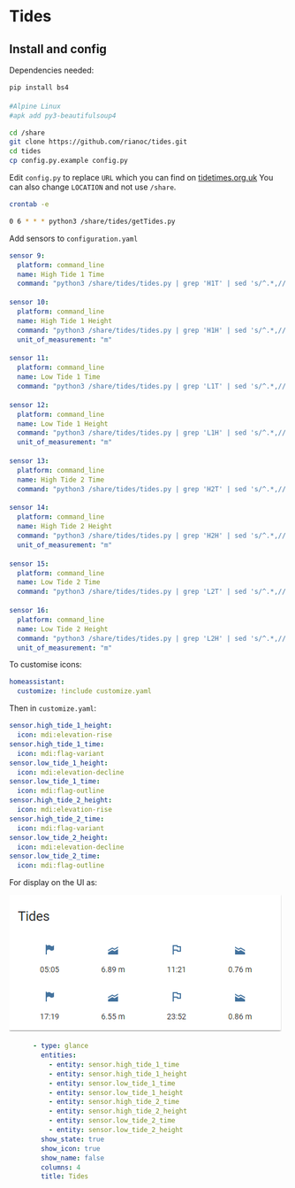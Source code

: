 # Tides

## Install and config

Dependencies needed:

```bash
pip install bs4

#Alpine Linux
#apk add py3-beautifulsoup4
```

```bash
cd /share
git clone https://github.com/rianoc/tides.git
cd tides
cp config.py.example config.py
```

Edit `config.py` to replace `URL` which you can find on [tidetimes.org.uk](https://www.tidetimes.org.uk)
You can also change `LOCATION` and not use `/share`.

```bash
crontab -e
```

```bash
0 6 * * * python3 /share/tides/getTides.py
```

Add sensors to `configuration.yaml`

```yaml
sensor 9:
  platform: command_line
  name: High Tide 1 Time
  command: "python3 /share/tides/tides.py | grep 'H1T' | sed 's/^.*,//'"
  
sensor 10:
  platform: command_line
  name: High Tide 1 Height
  command: "python3 /share/tides/tides.py | grep 'H1H' | sed 's/^.*,//'"
  unit_of_measurement: "m"

sensor 11:
  platform: command_line
  name: Low Tide 1 Time
  command: "python3 /share/tides/tides.py | grep 'L1T' | sed 's/^.*,//'"

sensor 12:
  platform: command_line
  name: Low Tide 1 Height
  command: "python3 /share/tides/tides.py | grep 'L1H' | sed 's/^.*,//'"
  unit_of_measurement: "m"
  
sensor 13:
  platform: command_line
  name: High Tide 2 Time
  command: "python3 /share/tides/tides.py | grep 'H2T' | sed 's/^.*,//'"
  
sensor 14:
  platform: command_line
  name: High Tide 2 Height
  command: "python3 /share/tides/tides.py | grep 'H2H' | sed 's/^.*,//'"
  unit_of_measurement: "m"

sensor 15:
  platform: command_line
  name: Low Tide 2 Time
  command: "python3 /share/tides/tides.py | grep 'L2T' | sed 's/^.*,//'"

sensor 16:
  platform: command_line
  name: Low Tide 2 Height
  command: "python3 /share/tides/tides.py | grep 'L2H' | sed 's/^.*,//'"
  unit_of_measurement: "m"
```

To customise icons:

```yaml
homeassistant:
  customize: !include customize.yaml
```

Then in `customize.yaml`:

```yaml
sensor.high_tide_1_height:
  icon: mdi:elevation-rise
sensor.high_tide_1_time:
  icon: mdi:flag-variant
sensor.low_tide_1_height:
  icon: mdi:elevation-decline
sensor.low_tide_1_time:
  icon: mdi:flag-outline
sensor.high_tide_2_height:
  icon: mdi:elevation-rise
sensor.high_tide_2_time:
  icon: mdi:flag-variant
sensor.low_tide_2_height:
  icon: mdi:elevation-decline
sensor.low_tide_2_time:
  icon: mdi:flag-outline
```

For display on the UI as:

![Tides](tides.PNG "Tides")

```yaml
      - type: glance
        entities:
          - entity: sensor.high_tide_1_time
          - entity: sensor.high_tide_1_height
          - entity: sensor.low_tide_1_time
          - entity: sensor.low_tide_1_height
          - entity: sensor.high_tide_2_time
          - entity: sensor.high_tide_2_height
          - entity: sensor.low_tide_2_time
          - entity: sensor.low_tide_2_height
        show_state: true
        show_icon: true
        show_name: false
        columns: 4
        title: Tides
```

